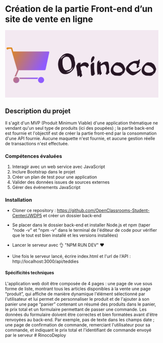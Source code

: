 # Création de la partie Front-end d’un site de vente en ligne

![Logo Orinoco](image.png)

## Description du projet

Il s'agit d'un MVP (Produit Minimum Viable) d'une application thématique ne vendant qu'un seul type de produits (ici des poupées) ; la partie back-end est fournie et l'objectif est de créer la partie front-end par la consommation d'une API fournie. Aucune maquette n'est fournie, et aucune gestion réelle de transactions n'est effectuée.

### Compétences évaluées

1. Interagir avec un web service avec JavaScript
1. Inclure Bootstrap dans le projet
1. Créer un plan de test pour une application
1. Valider des données issues de sources externes
1. Gérer des événements JavaScript

### Installation

-   Cloner ce repository :
    https://github.com/OpenClassrooms-Student-Center/JWDP5 et créer un dossier back-end
-   Se placer dans le dossier back-end et installer Node.js et npm (taper "node -v" et "npm -v" dans le terminal de l'éditeur de code pour vérifier que le tout est bien installé et les versions installées)
-   Lancer le serveur avec 👌 "NPM RUN DEV" ❤️

-   Une fois le serveur lancé, écrire index.html
    et l'url de l'API : http://localhost:3000/api/teddies

#### Spécificités techniques

L'application web doit être composée de 4 pages :
une page de vue sous forme de liste, montrant tous les articles disponibles à la vente
une page “produit”, qui affiche de manière dynamique l'élément sélectionné par l'utilisateur et lui permet de personnaliser le produit et de l'ajouter à son panier
une page “panier” contenant un résumé des produits dans le panier, le prix total et un formulaire permettant de passer une commande. Les données du formulaire doivent être correctes et bien formatées avant d'être renvoyées au back-end. Par exemple, pas de texte dans les champs date ;
une page de confirmation de commande, remerciant l'utilisateur pour sa commande, et indiquant le prix total et l'identifiant de commande envoyé par le serveur
#   R i n o c o D e p l o y 
 
 